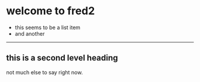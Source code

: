 # welcome to fred2 #


  * this seems to be a list item
  * and another
  
  
-------------------------------------------------------------------------------
## this is a second level heading ##


not much else to say right now.
